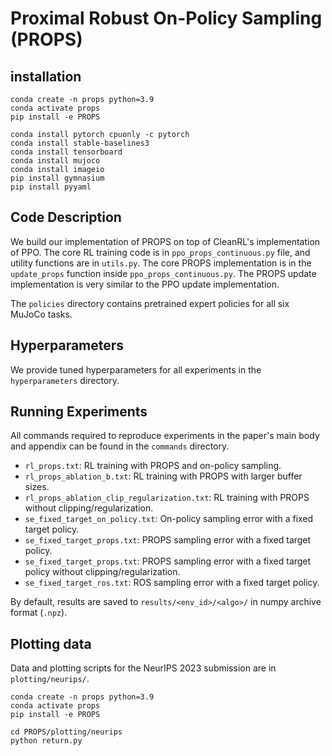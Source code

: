 # Proximal Robust On-Policy Sampling (PROPS)

## installation
```commandline
conda create -n props python=3.9
conda activate props
pip install -e PROPS

conda install pytorch cpuonly -c pytorch
conda install stable-baselines3
conda install tensorboard
conda install mujoco
conda install imageio
pip install gymnasium
pip install pyyaml
```

## Code Description

We build our implementation of PROPS on top of CleanRL's implementation of PPO.
The core RL training code is in `ppo_props_continuous.py` file, and utility functions are in `utils.py`.
The core PROPS implementation is in the `update_props` function inside `ppo_props_continuous.py`. 
The PROPS update implementation is very similar to the PPO update implementation.

The `policies` directory contains pretrained expert policies for all six MuJoCo tasks.

## Hyperparameters

We provide tuned hyperparameters for all experiments in the `hyperparameters` directory.

## Running Experiments

All commands required to reproduce experiments in the paper's main body and appendix can be found in the `commands` directory.

* `rl_props.txt`: RL training with PROPS and on-policy sampling.
* `rl_props_ablation_b.txt`: RL training with PROPS with larger buffer sizes.
* `rl_props_ablation_clip_regularization.txt`: RL training with PROPS without clipping/regularization.
* `se_fixed_target_on_policy.txt`: On-policy sampling error with a fixed target policy.
* `se_fixed_target_props.txt`: PROPS sampling error with a fixed target policy.
* `se_fixed_target_props.txt`: PROPS sampling error with a fixed target policy without clipping/regularization.
* `se_fixed_target_ros.txt`: ROS sampling error with a fixed target policy.

By default, results are saved to `results/<env_id>/<algo>/` in numpy archive format (`.npz`).

## Plotting data

Data and plotting scripts for the NeurIPS 2023 submission are in `plotting/neurips/`.
```commandline
conda create -n props python=3.9
conda activate props
pip install -e PROPS

cd PROPS/plotting/neurips
python return.py
```